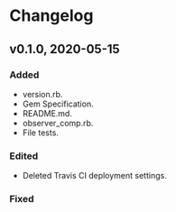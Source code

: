 # Changelog

## v0.1.0, 2020-05-15

### Added

- version.rb.
- Gem Specification.
- README.md.
- observer_comp.rb.
- File tests.

### Edited

- Deleted Travis CI deployment settings.

### Fixed
